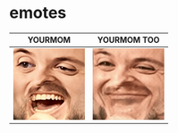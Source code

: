 # emotes
| YOURMOM | YOURMOM TOO |
| --- | --- |
| ![YOURMOM](./emotes/LULE.gif) | ![](./emotes/vibE.gif)
